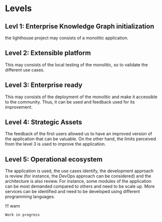 # Levels


## Levl 1: Enterprise Knowledge Graph initialization
the lighthouse project may consists of a monolitic application. 



## Level 2: Extensible platform
This may consists of the local testing of the monolitic, so to validate the different use cases.


## Level 3: Enterprise ready
This may consists of the deployment of the monolitic and make it accessible to the community. Thus, it can be used and feedback used for its improvement.

## Level 4: Strategic Assets
The feedback of the first users allowed us to have an improved version of the application that can be valuable. On the other hand, the limits perceived from the level 3 is used to improve the application.

## Level 5: Operational ecosystem
The application is used, the use cases identify, the development approach is review (for instance, the DevOps approach can be considered) and the architecture is also review. For instance, some modules of the application can be most demanded compared to others and need to be scale up. More services can be identified and need to be developed using different programming languages.




!!! warn

    Work in progress
